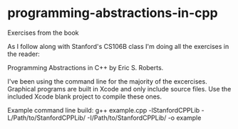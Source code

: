 programming-abstractions-in-cpp
===============================

Exercises from the book

As I follow along with Stanford's CS106B class I'm doing all the exercises in the reader:

Programming Abstractions in C++ by Eric S. Roberts.

I've been using the command line for the majority of the excercises. Graphical programs are built in Xcode and only include source files.  Use the included Xcode blank project to compile these ones.

Example command line build: g++ example.cpp -lStanfordCPPLib -L/Path/to/StanfordCPPLib/ -I/Path/to/StanfordCPPLib/ -o example
